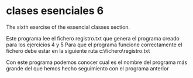 # clases esenciales 6

The sixth exercise of the essencial classes section.

Este programa lee el fichero registro.txt que genera el programa creado para los ejercicios 4 y 5
Para que el programa funcione correctamente el fichero debe estar en la siguiente ruta c:\fichero\registro.txt

Con este programa podemos conocer cual es el nombre del programa más grande del que hemos hecho seguimiento con 
el programa anterior